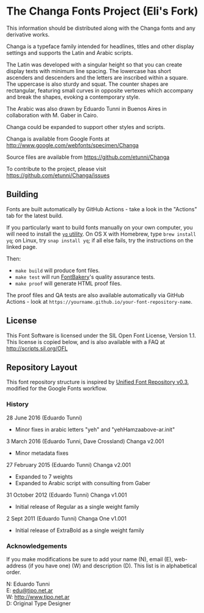 # The Changa Fonts Project (Eli's Fork)

This information should be distributed along with the Changa fonts and any derivative works.

Changa is a typeface family intended for headlines, titles and other display settings and supports the Latin and Arabic scripts.

The Latin was developed with a singular height so that you can create display texts with minimum line spacing.
The lowercase has short ascenders and descenders and the letters are inscribed within a square. 
The uppercase is also sturdy and squat. 
The counter shapes are rectangular, featuring small curves in opposite vertexes which accompany and break the shapes, evoking a contemporary style.

The Arabic was also drawn by Eduardo Tunni in Buenos Aires in collaboration with M. Gaber in Cairo.

Changa could be expanded to support other styles and scripts.

Changa is available from Google Fonts at http://www.google.com/webfonts/specimen/Changa

Source files are available from https://github.com/etunni/Changa

To contribute to the project, please visit https://github.com/etunni/Changa/issues

## Building

Fonts are built automatically by GitHub Actions - take a look in the "Actions" tab for the latest build.

If you particularly want to build fonts manually on your own computer, you will need to install the [`yq` utility](https://github.com/mikefarah/yq). On OS X with Homebrew, type `brew install yq`; on Linux, try `snap install yq`; if all else fails, try the instructions on the linked page.

Then:

* `make build` will produce font files.
* `make test` will run [FontBakery](https://github.com/googlefonts/fontbakery)'s quality assurance tests.
* `make proof` will generate HTML proof files.

The proof files and QA tests are also available automatically via GitHub Actions - look at `https://yourname.github.io/your-font-repository-name`.

## License

This Font Software is licensed under the SIL Open Font License, Version 1.1.
This license is copied below, and is also available with a FAQ at
http://scripts.sil.org/OFL

## Repository Layout

This font repository structure is inspired by [Unified Font Repository v0.3](https://github.com/unified-font-repository/Unified-Font-Repository), modified for the Google Fonts workflow.

### History

28 June 2016 (Eduardo Tunni) 

- Minor fixes in arabic letters "yeh" and "yehHamzaabove-ar.init"

3 March 2016 (Eduardo Tunni, Dave Crossland) Changa v2.001

- Minor metadata fixes

27 February 2015 (Eduardo Tunni) Changa v2.001

- Expanded to 7 weights 
- Expanded to Arabic script with consulting from Gaber

31 October 2012 (Eduardo Tunni) Changa v1.001

- Initial release of Regular as a single weight family

2 Sept 2011 (Eduardo Tunni) Changa One v1.001

- Initial release of ExtraBold as a single weight family

### Acknowledgements

If you make modifications be sure to add your name (N), email (E), web-address (if you have one) (W) and description (D). 
This list is in alphabetical order.

N: Eduardo Tunni  
E: edu@tipo.net.ar  
W: http://www.tipo.net.ar  
D: Original Type Designer  
